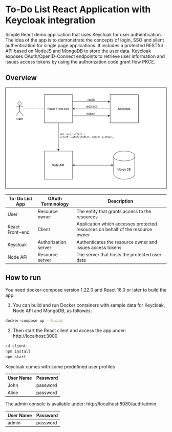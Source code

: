 # To-Do List React Application with Keycloak integration

Simple React demo application that uses Keycloak for user authentication. The idea of the app is to demonstrate the concepts of login, SSO and silent authentication for single page applications. It includes a protected RESTful API based on NodeJS and MongoDB to store the user data. Keycloak exposes OAuth/OpenID-Connect endpoints to retrieve user information and issues access tokens by using the authorization code grant flow PKCE.

## Overview
![alt text](doc/Diagram.png)


| To-Do List App  | OAuth Terminology    | Description                                                                    |
|-----------------|----------------------|--------------------------------------------------------------------------------|
| User            | Resource owner       | The entity that grants access to the resources                                 |
| React Front-end | Client               | Application which accesses protected resources on behalf of the resource owner |
| Keycloak        | Authorization server | Authenticates the resource owner and issues access tokens                      |
| Node API        | Resource server      | The server that hosts the protected user data                                  |

## How to run
You need docker-compose version 1.22.0 and React 16.0 or later to build the app.

1. You can build and run Docker containers with sample data for Keycloak, Node API and MongoDB, as followes:
```bash
docker-compose up --build
```

2. Then start the React client and access the app under: http://localhost:3000
```bash
cd client
npm install
npm start
```

Keycloak comes with some predefined user profiles

| User Name | Password |
|-----------|----------|
| John      | password |
| Alice     | password |

The admin console is available under: http://localhost:8080/auth/admin

| User Name | Password |
|-----------|----------|
| admin     | password |
